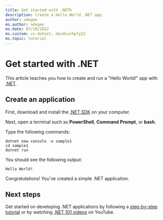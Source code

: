 ```yaml
---
title: Get started with .NETh
description: Create a Hello World .NET app.
author: adegeo
ms.author: adegeo
ms.date: 07/19/2022
ms.custom: vs-dotnet, devdivchpfy22
ms.topic: tutorial
---
```

# Get started with .NET

This article teaches you how to create and run a "Hello World!" app with [.NET](introduction.md).

## Create an application

First, download and install the [.NET SDK](https://dotnet.microsoft.com/download/dotnet) on your computer.

Next, open a terminal such as **PowerShell**, **Command Prompt**, or **bash**.

Type the following commands:

```dotnetcli
dotnet new console -o sample1
cd sample1
dotnet run
```

You should see the following output:

```output
Hello World!
```

Congratulations! You've created a simple .NET application.

## Next steps

Get started on developing .NET applications by following a [step-by-step tutorial](../standard/get-started.md) or by watching [.NET 101 videos](https://www.youtube.com/playlist?list=PLdo4fOcmZ0oWoazjhXQzBKMrFuArxpW80) on YouTube.
